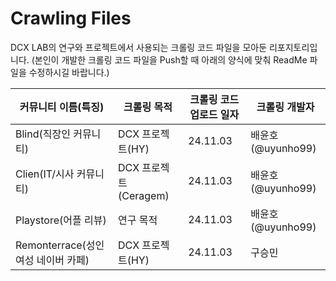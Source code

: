 # Crawling Files

DCX LAB의 연구와 프로젝트에서 사용되는 크롤링 코드 파일을 모아둔 리포지토리입니다.
(본인이 개발한 크롤링 코드 파일을 Push할 때 아래의 양식에 맞춰 ReadMe 파일을 수정하시길 바랍니다.)

| 커뮤니티 이름(특징) | 크롤링 목적 | 크롤링 코드 업로드 일자 | 크롤링 개발자 |
| --- | --- | --- | --- |
| Blind(직장인 커뮤니티) | DCX 프로젝트(HY) | 24.11.03 | 배윤호(@uyunho99) |
| Clien(IT/시사 커뮤니티) | DCX 프로젝트(Ceragem) | 24.11.03 | 배윤호(@uyunho99) |
| Playstore(어플 리뷰) | 연구 목적 | 24.11.03 | 배윤호(@uyunho99) |
| Remonterrace(성인 여성 네이버 카페) | DCX 프로젝트(HY) | 24.11.03 | 구승민 |
